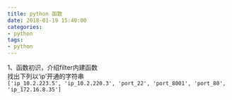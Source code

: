 ```yaml
---
title: python 函数
date: 2018-01-19 15:40:00
categories:
- python
tags:
- python
---
```


1、函数初识，介绍filter内建函数  
   找出下列以‘ip’开通的字符串  
   ```['ip_10.2.223.5', 'ip_10.2.220.3', 'port_22', 'port_8001', 'port_80', 'ip_172.16.8.35']```
